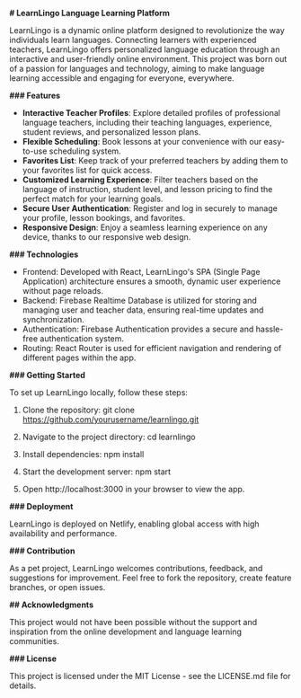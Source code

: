 **# LearnLingo Language Learning Platform**

LearnLingo is a dynamic online platform designed to revolutionize the way individuals learn languages. Connecting learners with experienced teachers, LearnLingo offers personalized language education through an interactive and user-friendly online environment. This project was born out of a passion for languages and technology, aiming to make language learning accessible and engaging for everyone, everywhere.

**### Features**

- **Interactive Teacher Profiles**: Explore detailed profiles of professional language teachers, including their teaching languages, experience, student reviews, and personalized lesson plans.
- **Flexible Scheduling**: Book lessons at your convenience with our easy-to-use scheduling system.
- **Favorites List**: Keep track of your preferred teachers by adding them to your favorites list for quick access.
- **Customized Learning Experience**: Filter teachers based on the language of instruction, student level, and lesson pricing to find the perfect match for your learning goals.
- **Secure User Authentication**: Register and log in securely to manage your profile, lesson bookings, and favorites.
- **Responsive Design**: Enjoy a seamless learning experience on any device, thanks to our responsive web design.

**### Technologies**

- Frontend: Developed with React, LearnLingo's SPA (Single Page Application) architecture ensures a smooth, dynamic user experience without page reloads.
- Backend: Firebase Realtime Database is utilized for storing and managing user and teacher data, ensuring real-time updates and synchronization.
- Authentication: Firebase Authentication provides a secure and hassle-free authentication system.
- Routing: React Router is used for efficient navigation and rendering of different pages within the app.

**### Getting Started**

To set up LearnLingo locally, follow these steps:

1. Clone the repository:
   git clone https://github.com/yourusername/learnlingo.git

2. Navigate to the project directory:
   cd learnlingo

3. Install dependencies:
   npm install

4. Start the development server:
   npm start

5. Open http://localhost:3000 in your browser to view the app.

**### Deployment**

LearnLingo is deployed on Netlify, enabling global access with high availability and performance.

**### Contribution**

As a pet project, LearnLingo welcomes contributions, feedback, and suggestions for improvement. Feel free to fork the repository, create feature branches, or open issues.

**## Acknowledgments**

This project would not have been possible without the support and inspiration from the online development and language learning communities.

**### License**

This project is licensed under the MIT License - see the LICENSE.md file for details.
